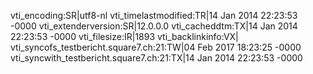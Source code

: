 vti_encoding:SR|utf8-nl
vti_timelastmodified:TR|14 Jan 2014 22:23:53 -0000
vti_extenderversion:SR|12.0.0.0
vti_cacheddtm:TX|14 Jan 2014 22:23:53 -0000
vti_filesize:IR|1893
vti_backlinkinfo:VX|
vti_syncofs_testbericht.square7.ch\:21:TW|04 Feb 2017 18:23:25 -0000
vti_syncwith_testbericht.square7.ch\:21:TX|14 Jan 2014 22:23:53 -0000
